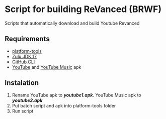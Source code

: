 # Script for building ReVanced (BRWF)
Scripts that automatically download and build Youtube Revanced

## Requirements
- [platform-tools](https://developer.android.com/studio/releases/platform-tools)
- [Zulu JDK 17](https://www.azul.com/downloads/?version=java-17-lts&os=windows&architecture=x86-64-bit&package=jdk)
- [GitHub CLI](https://cli.github.com/)
- [YouTube](https://www.apkmirror.com/apk/google-inc/youtube/) and [YouTube Music](https://www.apkmirror.com/apk/google-inc/youtube-music/) apk
## Instalation
1. Rename YouTube apk to ***youtube1.apk***. YouTube Music apk to ***youtube2.apk***
2. Put batch script and apk into platform-tools folder
3. Run script
